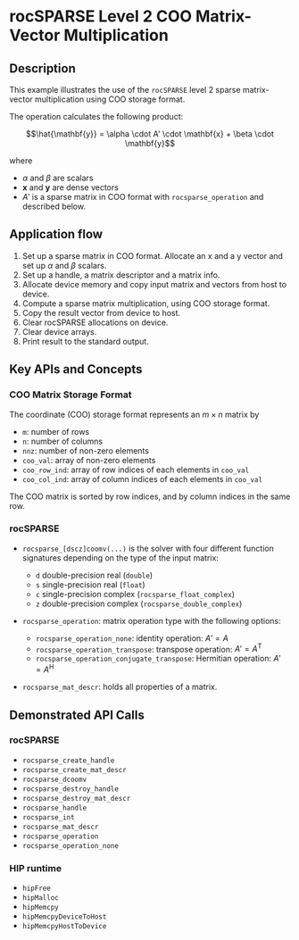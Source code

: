 # rocSPARSE Level 2 COO Matrix-Vector Multiplication
## Description
This example illustrates the use of the `rocSPARSE` level 2 sparse matrix-vector multiplication using COO storage format.

The operation calculates the following product:

$$\hat{\mathbf{y}} = \alpha \cdot A' \cdot \mathbf{x} + \beta \cdot \mathbf{y}$$

where

- $\alpha$ and $\beta$ are scalars
- $\mathbf{x}$ and $\mathbf{y}$ are dense vectors
- $A'$ is a sparse matrix in COO format with `rocsparse_operation` and described below.

## Application flow
1. Set up a sparse matrix in COO format. Allocate an x and a y vector and set up $\alpha$ and $\beta$ scalars.
2. Set up a handle, a matrix descriptor and a matrix info.
3. Allocate device memory and copy input matrix and vectors from host to device.
4. Compute a sparse matrix multiplication, using COO storage format.
5. Copy the result vector from device to host.
6. Clear rocSPARSE allocations on device.
7. Clear device arrays.
8. Print result to the standard output.

## Key APIs and Concepts
### COO Matrix Storage Format
The coordinate (COO) storage format represents an $m \times n$ matrix by
- `m`: number of rows
- `n`: number of columns
- `nnz`: number of non-zero elements
- `coo_val`: array of non-zero elements
- `coo_row_ind`: array of row indices of each elements in `coo_val`
- `coo_col_ind`: array of column indices of each elements in `coo_val`

The COO matrix is sorted by row indices, and by column indices in the same row.

### rocSPARSE
- `rocsparse_[dscz]coomv(...)` is the solver with four different function signatures depending on the type of the input matrix:
   - `d` double-precision real (`double`)
   - `s` single-precision real (`float`)
   - `c` single-precision complex (`rocsparse_float_complex`)
   - `z` double-precision complex (`rocsparse_double_complex`)

- `rocsparse_operation`: matrix operation type with the following options:
   - `rocsparse_operation_none`: identity operation: $A' = A$
   - `rocsparse_operation_transpose`: transpose operation: $A' = A^\mathrm{T}$
   - `rocsparse_operation_conjugate_transpose`: Hermitian operation: $A' = A^\mathrm{H}$

- `rocsparse_mat_descr`: holds all properties of a matrix.

## Demonstrated API Calls
### rocSPARSE
- `rocsparse_create_handle`
- `rocsparse_create_mat_descr`
- `rocsparse_dcoomv`
- `rocsparse_destroy_handle`
- `rocsparse_destroy_mat_descr`
- `rocsparse_handle`
- `rocsparse_int`
- `rocsparse_mat_descr`
- `rocsparse_operation`
- `rocsparse_operation_none`

### HIP runtime
- `hipFree`
- `hipMalloc`
- `hipMemcpy`
- `hipMemcpyDeviceToHost`
- `hipMemcpyHostToDevice`
